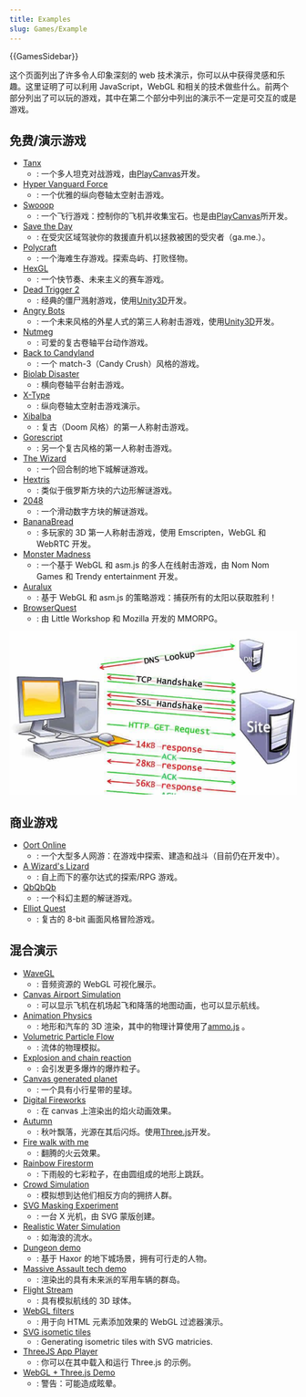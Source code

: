 ```yaml
---
title: Examples
slug: Games/Example
---
```


{{GamesSidebar}}

这个页面列出了许多令人印象深刻的 web 技术演示，你可以从中获得灵感和乐趣。这里证明了可以利用 JavaScript，WebGL 和相关的技术做些什么。前两个部分列出了可以玩的游戏，其中在第二个部分中列出的演示不一定是可交互的或是游戏。

## 免费/演示游戏

- [Tanx](http://playcanv.as/p/aP0oxhUr)
  - : 一个多人坦克对战游戏，由[PlayCanvas](https://playcanvas.com/)开发。
- [Hyper Vanguard Force](https://robertsspaceindustries.com/comm-link/transmission/14704-Hyper-Vanguard-Force)
  - : 一个优雅的纵向卷轴太空射击游戏。
- [Swooop](http://playcanv.as/p/JtL2iqIH)
  - : 一个飞行游戏：控制你的飞机并收集宝石。也是由[PlayCanvas](https://playcanvas.com/)所开发。
- [Save the Day](https://ga.me/games/save-the-day)
  - : 在受灾区域驾驶你的救援直升机以拯救被困的受灾者（ga.me.）。
- [Polycraft](https://ga.me/games/polycraft)
  - : 一个海难生存游戏。探索岛屿、打败怪物。
- [HexGL](http://hexgl.bkcore.com/)
  - : 一个快节奏、未来主义的赛车游戏。
- [Dead Trigger 2](http://beta.unity3d.com/jonas/DT2/)
  - : 经典的僵尸溅射游戏，使用[Unity3D](http://unity3d.com/)开发。
- [Angry Bots](http://beta.unity3d.com/jonas/AngryBots/)
  - : 一个未来风格的外星人式的第三人称射击游戏，使用[Unity3D](http://unity3d.com/)开发。
- [Nutmeg](http://sandbox.photonstorm.com/html5/nutmeg/)
  - : 可爱的复古卷轴平台动作游戏。
- [Back to Candyland](http://www.zibbo.com/game/match-3-games-top/back-to-candyland-episode-1)
  - : 一个 match-3（Candy Crush）风格的游戏。
- [Biolab Disaster](http://playbiolab.com/)
  - : 横向卷轴平台射击游戏。
- [X-Type](http://phoboslab.org/xtype/)
  - : 纵向卷轴太空射击游戏演示。
- [Xibalba](http://phoboslab.org/xibalba/)
  - : 复古（Doom 风格）的第一人称射击游戏。
- [Gorescript](https://timeinvariant.github.io/gorescript/play/)
  - : 另一个复古风格的第一人称射击游戏。
- [The Wizard](http://hypnoticowl.com/games/the-wizard/)
  - : 一个回合制的地下城解谜游戏。
- [Hextris](http://hextris.io/)
  - : 类似于俄罗斯方块的六边形解谜游戏。
- [2048](https://gabrielecirulli.github.io/2048/)
  - : 一个滑动数字方块的解谜游戏。
- [BananaBread](/zh-CN/demos/detail/bananabread)
  - : 多玩家的 3D 第一人称射击游戏，使用 Emscripten，WebGL 和 WebRTC 开发。
- [Monster Madness](https://hacks.mozilla.org/2013/12/monster-madness-creating-games-on-the-web-with-emscripten/)
  - : 一个基于 WebGL 和 asm.js 的多人在线射击游戏，由 Nom Nom Games 和 Trendy entertainment 开发。
- [Auralux](http://www.auraluxgame.com/game/)
  - : 基于 WebGL 和 asm.js 的策略游戏：捕获所有的太阳以获取胜利！
- [BrowserQuest](http://browserquest.mozilla.org/)
  - : 由 Little Workshop 和 Mozilla 开发的 MMORPG。

![test: mention test.jpg](test.jpg)

## 商业游戏

- [Oort Online](http://oortonline.com/)
  - : 一个大型多人网游：在游戏中探索、建造和战斗（目前仍在开发中）。
- [A Wizard's Lizard](http://www.wizardslizard.com/)
  - : 自上而下的塞尔达式的探索/RPG 游戏。
- [QbQbQb](http://qbqbqb.rezoner.net/)
  - : 一个科幻主题的解谜游戏。
- [Elliot Quest](http://elliotquest.com/)
  - : 复古的 8-bit 画面风格冒险游戏。

## 混合演示

- [WaveGL](http://greweb.me/wavegl/)
  - : 音频资源的 WebGL 可视化展示。
- [Canvas Airport Simulation](http://codepen.io/jackrugile/pen/CdKGx/)
  - : 可以显示飞机在机场起飞和降落的地图动画，也可以显示航线。
- [Animation Physics](http://alteredqualia.com/xg/examples/animation_physics_terrain.html)
  - : 地形和汽车的 3D 渲染，其中的物理计算使用了[ammo.js](https://github.com/kripken/ammo.js) 。
- [Volumetric Particle Flow](http://david.li/flow/)
  - : 流体的物理模拟。
- [Explosion and chain reaction](http://codepen.io/artzub/pen/gszpJ/)
  - : 会引发更多爆炸的爆炸粒子。
- [Canvas generated planet](http://codepen.io/AshKyd/pen/sylFw)
  - : 一个具有小行星带的星球。
- [Digital Fireworks](http://codepen.io/zadvorsky/pen/FAmuL)
  - : 在 canvas 上渲染出的焰火动画效果。
- [Autumn](http://oos.moxiecode.com/js_webgl/autumn/)
  - : 秋叶飘落，光源在其后闪烁。使用[Three.js](https://github.com/mrdoob/three.js)开发。
- [Fire walk with me](http://inear.se/fireshader/)
  - : 翻腾的火云效果。
- [Rainbow Firestorm](http://codepen.io/jackrugile/pen/AokpF)
  - : 下雨般的七彩粒子，在由圆组成的地形上跳跃。
- [Crowd Simulation](http://visualiser.fr/babylon/crowd/)
  - : 模拟想到达他们相反方向的拥挤人群。
- [SVG Masking Experiment](http://codepen.io/noeldelgado/pen/ByxQjL)
  - : 一台 X 光机，由 SVG 蒙版创建。
- [Realistic Water Simulation](https://www.shadertoy.com/view/Ms2SD1)
  - : 如海浪的流水。
- [Dungeon demo](http://www.haxor.xyz/demos/1.0/dungeon/)
  - : 基于 Haxor 的地下城场景，拥有可行走的人物。
- [Massive Assault tech demo](http://massiveassaultnetwork.com/html5/)
  - : 渲染出的具有未来派的军用车辆的群岛。
- [Flight Stream](https://callumprentice.github.io/apps/flight_stream/index.html)
  - : 具有模拟航线的 3D 球体。
- [WebGL filters](http://pixelscommander.com/polygon/htmlgl/demo/filters.html)
  - : 用于向 HTML 元素添加效果的 WebGL 过滤器演示。
- [SVG isometic tiles](http://codepen.io/AshKyd/pen/zxmgzV)
  - : Generating isometric tiles with SVG matricies.
- [ThreeJS App Player](https://jsfiddle.net/jetienne/rkth90c9/)
  - : 你可以在其中载入和运行 Three.js 的示例。
- [WebGL + Three.js Demo](/zh-CN/demos/detail/escher-puzzle/launch)
  - : 警告：可能造成眩晕。

